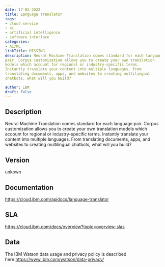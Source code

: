```yaml
---
date: 17-02-2022
title: Language Translator
tags: 
- cloud service
- ai
- artificial intelligence
- software interface
categories: 
- AI/ML
linkTitle: MISSING
description: Neural Machine Translation comes standard for each language
pair. Corpus customization allows you to create your own translation
models which account for regional or industry-specific terms.
Instantly translate your content into multiple languages. From
translating documents, apps, and websites to creating multilingual
chatbots, what will you build?

author: IBM
draft: False
---
```


## Description

Neural Machine Translation comes standard for each language
pair. Corpus customization allows you to create your own translation
models which account for regional or industry-specific terms.
Instantly translate your content into multiple languages. From
translating documents, apps, and websites to creating multilingual
chatbots, what will you build?


## Version

unkown

## Documentation

https://cloud.ibm.com/apidocs/language-translator

## SLA

https://cloud.ibm.com/docs/overview?topic=overview-slas

## Data

The IBM Watson data usage and privacy policy is described here:https://www.ibm.com/watson/data-privacy/
